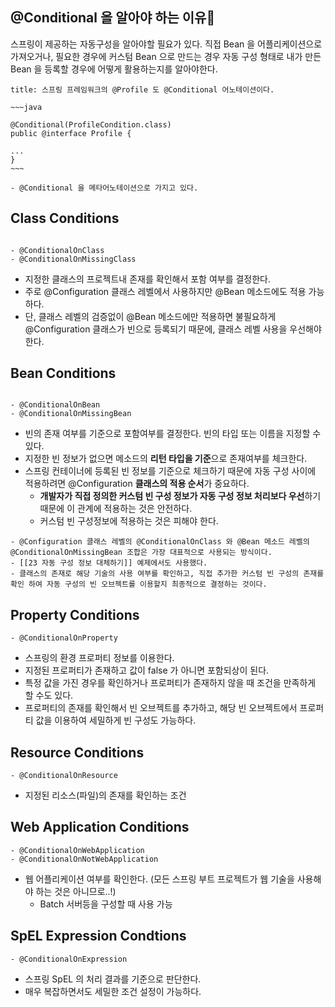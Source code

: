 
## @Conditional 을 알아야 하는 이유🌱

스프링이 제공하는 자동구성을 알아야할 필요가 있다.
직접 Bean 을 어플리케이션으로 가져오거나, 필요한 경우에 커스텀 Bean 으로 만드는 경우
자동 구성 형태로 내가 만든 Bean 을 등록할 경우에 어떻게 활용하는지를 알아야한다.


```ad-info
title: 스프링 프레임워크의 @Profile 도 @Conditional 어노테이션이다.

~~~java

@Conditional(ProfileCondition.class)
public @interface Profile {

...
}
~~~

- @Conditional 을 메타어노테이션으로 가지고 있다.
```


## Class Conditions

```ad-info

- @ConditionalOnClass
- @ConditionalOnMissingClass
```

- 지정한 클래스의 프로젝트내 존재를 확인해서 포함 여부를 결정한다.
- 주로 @Configuration 클래스 레벨에서 사용하지만 @Bean 메소드에도 적용 가능하다. 
- 단, 클래스 레벨의 검증없이 @Bean 메소드에만 적용하면 불필요하게 @Configuration 클래스가 빈으로 등록되기 때문에, 클래스 레벨 사용을 우선해야한다.


## Bean Conditions

```ad-info

- @ConditionalOnBean
- @ConditionalOnMissingBean
```

- 빈의 존재 여부를 기준으로 포함여부를 결정한다. 빈의 타입 또는 이름을 지정할 수 있다.
- 지정한 빈 정보가 없으면 메소드의 **리턴 타입을 기준**으로 존재여부를 체크한다.
- 스프링 컨테이너에 등록된 빈 정보를 기준으로 체크하기 때문에 자동 구성 사이에 적용하려면 @Configuration **클래스의 적용 순서**가 중요하다.
	- **개발자가 직접 정의한 커스텀 빈 구성 정보가 자동 구성 정보 처리보다 우선**하기 때문에 이 관계에 적용하는 것은 안전하다.
	- 커스텀 빈 구성정보에 적용하는 것은 피해야 한다.

```ad-note
- @Configuration 클래스 레벨의 @ConditionalOnClass 와 @Bean 메소드 레벨의 @ConditionalOnMissingBean 조합은 가장 대표적으로 사용되는 방식이다.
- [[23 자동 구성 정보 대체하기]] 예제에서도 사용했다.
- 클래스의 존재로 해당 기술의 사용 여부를 확인하고, 직접 추가한 커스텀 빈 구성의 존재를 확인 하여 자동 구성의 빈 오브젝트를 이용할지 최종적으로 결정하는 것이다.
```


## Property Conditions

```ad-info
- @ConditionalOnProperty
```

- 스프링의 환경 프로퍼티 정보를 이용한다.
- 지정된 프로퍼티가 존재하고 값이 false 가 아니면 포함되상이 된다.
- 특정 값을 가진 경우를 확인하거나 프로퍼티가 존재하지 않을 때 조건을 만족하게 할 수도 있다.
- 프로퍼티의 존재를 확인해서 빈 오브젝트를 추가하고, 해당 빈 오브젝트에서 프로퍼티 값을 이용하여 세밀하게 빈 구성도 가능하다.


## Resource Conditions

```ad-info
- @ConditionalOnResource 
```

- 지정된 리소스(파일)의 존재를 확인하는 조건


## Web Application Conditions

```ad-info
- @ConditionalOnWebApplication
- @ConditionalOnNotWebApplication
```

- 웹 어플리케이션 여부를 확인한다. (모든 스프링 부트 프로젝트가 웹 기술을 사용해야 하는 것은 아니므로..!)
	- Batch 서버등을 구성할 때 사용 가능


## SpEL Expression Condtions

```ad-info
- @ConditionalOnExpression
```

- 스프링 SpEL 의 처리 결과를 기준으로 판단한다.
- 매우 복잡하면서도 세밀한 조건 설정이 가능하다.


